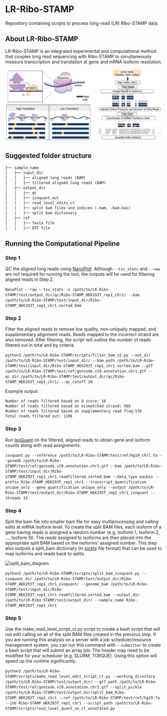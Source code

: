 # LR-Ribo-STAMP
Repository containing scripts to process long-read (LR) Ribo-STAMP data. 

## About LR-Ribo-STAMP
LR-Ribo-STAMP is an integrated experimental and computational method that couples long read sequencing with Ribo-STAMP to simultaneously measure transcription and translation at gene and mRNA isoform resolution. 

![main_schematic](https://github.com/pratibhajagannatha/LR-Ribo-STAMP/blob/main/LR-ribostamp_github_main.png)

## Suggested folder structure

```
├── sample_name
│   ├── input_dir
│   │   ├── aligned long reads (BAM)
│   │   ├── filtered aligned long reads (BAM)
│   ├── output_dir
│   │   ├── qc
│   │   ├── isoquant_out
│   │   ├── read_level_edits_ct
│   │   ├── split bam files and indices (.bam, .bam.bai)
│   │   ├── split bam dictionary
│   ├── ref
│   │   ├── fasta file
│   │   ├── GTF file
```

## Running the Computational Pipeline

### Step 1
QC the aligned long reads using [NanoPlot](https://github.com/wdecoster/NanoPlot). Although ```--tsv_stats``` and ```--raw``` are not required for running the tool, the outputs will be used for filtering aligned reads in Step 2.

```NanoPlot --raw --tsv_stats -o /path/to/LR-Ribo-STAMP/test/output_dir/qc/Ribo-STAMP_HEK293T_rep1_chr1/ --bam /path/to/LR-Ribo-STAMP/test/input_dir/Ribo-STAMP_HEK293T_rep1_chr1.sorted.bam```

### Step 2
Filter the aligned reads to remove low quality, non-uniquely mapped, and supplementary alignment reads. Reads mapped to the incorrect strand are also removed. After filtering, the script will outline the number of reads filtered out in total and by criteria. 

```python3 /path/to/LR-Ribo-STAMP/scripts/filter_bam_v2.py --out_dir /path/to/LR-Ribo-STAMP/test/input_dir/ --bam_path /path/to/LR-Ribo-STAMP/test/input_dir/Ribo-STAMP_HEK293T_rep1_chr1.sorted.bam --gtf /path/to/LR-Ribo-STAMP/test/ref/gencode.v19.annotation.chr1.gtf --qc_dir /path/to/LR-Ribo-STAMP/test/output_dir/qc/Ribo-STAMP_HEK293T_rep1_chr1/ --qc_cutoff 20```

Example output:
```
Number of reads filtered based on Q score: 16
Number of reads filtered based on mismatched strand: 568
Number of reads filtered based on supplementary read flag:578
Total reads filtered out: 1106
```

### Step 3
Run [IsoQuant](https://github.com/ablab/IsoQuant) on the filtered, aligned reads to obtain gene and isoform counts along with read assignments. 

```isoquant.py --reference /path/to/LR-Ribo-STAMP/test/ref/hg19_chr1.fa --genedb /path/to/LR-Ribo-STAMP/test/ref/gencode.v19.annotation.chr1.gtf --bam /path/to/LR-Ribo-STAMP/test/input_dir/Ribo-STAMP_HEK293T_rep1_chr1.readfiltered.sorted.bam --data_type pacbio --prefix Ribo-STAMP_HEK293T_rep1_chr1 --transcript_quantification unique_only --gene_quantification unique_only --output /path/to/LR-Ribo-STAMP/test/output_dir/Ribo-STAMP_HEK293T_rep1_chr1_isoquant --threads 32```

### Step 4
Split the bam file into smaller bam file for easy mutliprocessing and calling edits at mRNA isoform level. To create the split BAM files, each isoform of a gene having reads is assigned a random number (e.g. Isoform 1, Isoform 2, ..., Isoform N). The reads assigned to isoforms are then placed into the appropriate split BAM based on the isoforms' assigned number. This step also outputs a split_bam dictionary (in [pickle](https://docs.python.org/3/library/pickle.html) file format) that can be used to map isoforms and reads back to splits.

![split_bam_diagram](https://github.com/pratibhajagannatha/LR-Ribo-STAMP/blob/main/LR-ribostamp_splitbam_github_fig.png)

```python3 /path/to/LR-Ribo-STAMP/scripts/split_bam_isoquant.py --isoquant_dir /path/to/LR-Ribo-STAMP/test/output_dir/Ribo-STAMP_HEK293T_rep1_chr1_isoquant/ --genome_bam /path/to/LR-Ribo-STAMP/test/input_dir/Ribo-STAMP_HEK293T_rep1_chr1.readfiltered.sorted.bam --output_dir /path/to/LR-Ribo-STAMP/test/output_dir/ --sample_name Ribo-STAMP_HEK293T_rep1_chr1```


### Step 5
Use the make_read_level_script_ct.py script to create a bash script that will run edit calling on all of the split BAM files created in the previous step. If you are running this analysis on a server with a job scheduler/resource management system, you can run this command with ```--submitter``` to create a bash script that will submit an array job. The header may need to be modified for your scheduler (e.g. SLURM, TORQUE). Using this option will speed up the runtime significantly. 

```python3 /path/to/LR-Ribo-STAMP/scripts/make_read_level_edit_script_ct.py --working_directory /path/to/LR-Ribo-STAMP/test/output_dir/ --gtf_path /path/to/LR-Ribo-STAMP/test/ref/gencode.v19.annotation.chr1.gtf --split_pickle /path/to/LR-Ribo-STAMP/test/output_dir/split_bam_Ribo-STAMP_HEK293T_rep1_chr1 --ref /path/to/LR-Ribo-STAMP/test/ref/hg19.fa --job Ribo-STAMP_HEK293T_rep1_chr1 --script_path /path/to/LR-Ribo-STAMP/scripts/read_level_quant_se_ct_annotated.py```




















